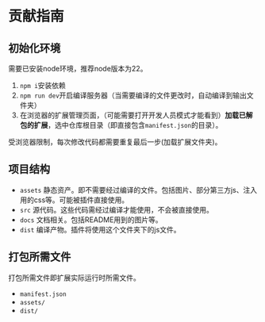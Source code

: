 # 贡献指南

## 初始化环境
需要已安装node环境，推荐node版本为22。

1. `npm i`安装依赖
2. `npm run dev`开启编译服务器（当需要编译的文件更改时，自动编译到输出文件夹）
3. 在浏览器的扩展管理页面，（可能需要打开开发人员模式才能看到）**加载已解包的扩展**，选中仓库根目录（即直接包含`manifest.json`的目录）。

受浏览器限制，每次修改代码都需要重复最后一步(加载扩展文件夹)。

## 项目结构
- `assets` 静态资产。即不需要经过编译的文件。包括图片、部分第三方js、注入用的css等。可能被插件直接使用。
- `src` 源代码。这些代码需经过编译才能使用，不会被直接使用。
- `docs` 文档相关。包括README用到的图片等。
- `dist` 编译产物。插件将使用这个文件夹下的js文件。

## 打包所需文件
打包所需文件即扩展实际运行时所需文件。
- `manifest.json`
- `assets/`
- `dist/`